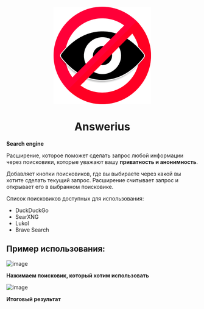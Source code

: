 <p align="center">
  <img src="images/logo.png" alt="Logo"></img>
</p>
<h1 align="center">Answerius</h1>
<p><b>Search engine</b></p>
<p>Расширение, которое поможет сделать запрос любой информации через поисковики, которые уважают вашу <b>приватность и анонимность</b>.</p>
<p>Добавляет кнопки поисковиков, где вы выбираете через какой вы хотите сделать текущий запрос. Расширение считывает запрос и открывает его в выбранном поисковике.</p>
<p>Список поисковиков доступных для использования:</p>
<ul>
<li>DuckDuckGo</li>
<!-- <li>Swisscows (Добавится в будущем)</li> -->
<li>SearXNG</li>
<li>Lukol</li>
<li>Brave Search</li>
<!-- <li>Peekier (Добавится в будущем)</li> -->
<!-- <li>Ecosia (Добавится в будущем)</li> -->
</ul>
<h2>Пример использования:</h2>

![image](https://user-images.githubusercontent.com/44779327/159589427-0a9bb308-f9f1-4323-889a-17d20750cedd.png)

**Нажимаем поисковик, который хотим использовать** 

![image](https://user-images.githubusercontent.com/44779327/159589383-7b896d3d-0899-43d2-badf-473b1f63aa45.png)

**Итоговый результат**
